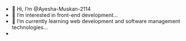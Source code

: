 - 👋 Hi, I’m @Ayesha-Muskan-2114
- 👀 I’m interested in front-end development...
- 🌱 I’m currently learning web development and software management technologies...
- 



<!---
Ayesha-Muskan-2114/Ayesha-Muskan-2114 is a ✨ special ✨ repository because its `README.md` (this file) appears on your GitHub profile.
You can click the Preview link to take a look at your changes.
--->
